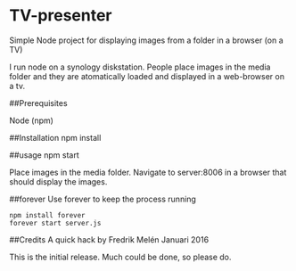 # TV-presenter
Simple Node project for displaying images from a folder in a browser (on a TV)

I run node on a synology diskstation. People place images in the media folder and they are atomatically loaded and displayed in a web-browser on a tv.

##Prerequisites

Node (npm)

##Installation
    npm install

##usage
    npm start

Place images in the media folder.
Navigate to server:8006 in a browser that should display the images.

##forever
Use forever to keep the process running

    npm install forever
    forever start server.js

##Credits
A quick hack by Fredrik Melén Januari 2016

This is the initial release. Much could be done, so please do.
